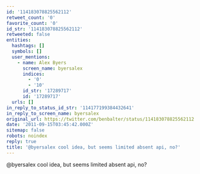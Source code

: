 ```yaml
---
id: '114183078825562112'
retweet_count: '0'
favorite_count: '0'
id_str: '114183078825562112'
retweeted: false
entities:
  hashtags: []
  symbols: []
  user_mentions:
    - name: Alex Byers
      screen_name: byersalex
      indices:
        - '0'
        - '10'
      id_str: '17289717'
      id: '17289717'
  urls: []
in_reply_to_status_id_str: '114177199384432641'
in_reply_to_screen_name: byersalex
original_url: https://twitter.com/benbalter/status/114183078825562112
date: '2011-09-15T03:45:42.000Z'
sitemap: false
robots: noindex
reply: true
title: '@byersalex cool idea, but seems limited absent api, no?'
---
```


@byersalex cool idea, but seems limited absent api, no?